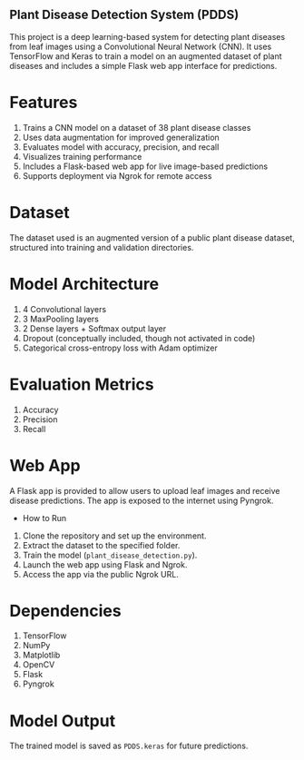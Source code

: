 ## Plant Disease Detection System (PDDS)
This project is a deep learning-based system for detecting plant diseases from leaf images using a Convolutional Neural Network (CNN). It uses TensorFlow and Keras to train a model on an augmented dataset of plant diseases and includes a simple Flask web app interface for predictions.

# Features
1. Trains a CNN model on a dataset of 38 plant disease classes
2. Uses data augmentation for improved generalization
3. Evaluates model with accuracy, precision, and recall
4. Visualizes training performance
5. Includes a Flask-based web app for live image-based predictions
6. Supports deployment via Ngrok for remote access

# Dataset
The dataset used is an augmented version of a public plant disease dataset, structured into training and validation directories.

# Model Architecture
1. 4 Convolutional layers
2. 3 MaxPooling layers
3. 2 Dense layers + Softmax output layer
4. Dropout (conceptually included, though not activated in code)
5. Categorical cross-entropy loss with Adam optimizer

# Evaluation Metrics
1. Accuracy
2. Precision
3. Recall

# Web App
A Flask app is provided to allow users to upload leaf images and receive disease predictions. The app is exposed to the internet using Pyngrok.
- How to Run
1. Clone the repository and set up the environment.
2. Extract the dataset to the specified folder.
3. Train the model (`plant_disease_detection.py`).
4. Launch the web app using Flask and Ngrok.
5. Access the app via the public Ngrok URL.

# Dependencies
1. TensorFlow
2. NumPy
3. Matplotlib
4. OpenCV
5. Flask
6. Pyngrok

# Model Output
The trained model is saved as `PDDS.keras` for future predictions.

